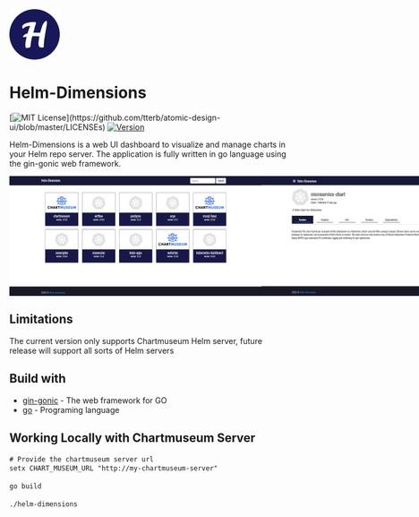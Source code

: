 <img src="./static/img/icons/apple-touch-icon.png" height="90" width="90">

# Helm-Dimensions

[![MIT License](https://img.shields.io/apm/l/atomic-design-ui.svg?)](https://github.com/tterb/atomic-design-ui/blob/master/LICENSEs)
[![Version](https://badge.fury.io/gh/tterb%2FHyde.svg)](https://badge.fury.io/gh/tterb%2FHyde)

Helm-Dimensions is a web UI dashboard to visualize and manage charts in your Helm repo server. The application is fully written in go language using the gin-gonic web framework.

<div style="display:flex"><img src="./docs/dashboard2.PNG" width="450">
<img src="./docs/details-page.PNG" width="450"></div>

## Limitations
The current version only supports Chartmuseum Helm server, future release will support all sorts of Helm servers

## Build with

* [gin-gonic](https://gin-gonic.com/) - The web framework for GO
* [go](https://golang.org/) - Programing language

## Working Locally with Chartmuseum Server
```
# Provide the chartmuseum server url
setx CHART_MUSEUM_URL "http://my-chartmuseum-server"

go build

./helm-dimensions
```
